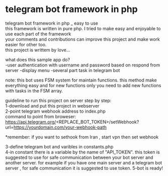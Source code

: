 # telegram bot framework in php
telegram bot framework in php _ easy to use  
this framework is written in pure php. I tried to make easy and enjoyable to use each part of the framework  
your comments and contributions can improve this project and make work easier for other too.  
this project is writtem by love...  

what does this sample app do?  
-user authentication with username and password based on respond from server
-display menu
-several part task in telegram bot  

note: this bot uses FSM system for maintain functions. this method make everything easy and for new functions only you need to add new functions with tasks in the FSM array.  
  
  
guideline to run this project on server step by step:  
1-download and put this project in webserver  
2-point telegram webhook address to index.php  
command to point from broweser:  
https://api.telegram.org/<REPLACE_BOT_TOKEN>/setWebhook?url=https://yourdomain.com/your-webhook-path  
  
*remember: if you want to sethook from Iran , start vpn then set webhook  
  
3-define telegram bot and varibles in constants.php  
4-in constant there is a variable by the name of "API_TOKEN". this token is suggested to use for safe communication between your bot server and another server. for example if you have one main server and a telegram bot server , for safe communication it is suggested to use token.
5-bot is ready!